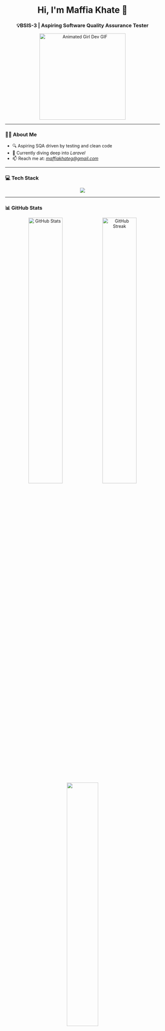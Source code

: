 <!-- Profile Header -->
<h1 align="center">Hi, I'm Maffia Khate 🐼</h1>
<h3 align="center">💡BSIS-3 | Aspiring Software Quality Assurance Tester </h3>

<p align="center">
  <img src="https://cdn.dribbble.com/users/692496/screenshots/10795441/girl.gif" width="280" alt="Animated Girl Dev GIF"/>
</p>

---

<!-- Quick Info -->
### 💁‍♀️ About Me

- 🔍 Aspiring SQA driven by testing and clean code
- 🌱 Currently diving deep into *Laravel*   
- 📫 Reach me at: *maffiakhateg@gmail.com*

---

<!-- Tech Stack -->
### 💻 Tech Stack

<p align="center">
  <img src="https://skillicons.dev/icons?i=html,css,php,laravel,figma,python" />
</p>

---

<!-- GitHub Stats -->
### 📊 GitHub Stats

<p align="center">
  <img src="https://github-readme-stats.vercel.app/api?username=mffkht&show_icons=true&theme=calm" alt="GitHub Stats" width="47%" />
  <img src="https://github-readme-streak-stats.herokuapp.com?user=mffkht&theme=calm" alt="GitHub Streak" width="47%" />
  <br/>
  <img src="https://github-readme-stats.vercel.app/api/top-langs/?username=mffkht&layout=compact&theme=calm" width="45%" />
</p>

---

<!-- Trophies -->
### 🏆 GitHub Achievements

<p align="center">
  <img src="https://github-profile-trophy.vercel.app/?username=mffkht&theme=flat&column=6&margin-w=10&margin-h=10" />
</p>

---

<!-- Socials -->
### 📱 Connect With Me

<p align="center">
  <a href="https://fb.com/mffkht" target="_blank">
    <img src="https://img.shields.io/badge/Facebook-1877F2?style=for-the-badge&logo=facebook&logoColor=white" />
  </a>
  <a href="https://instagram.com/mffkht" target="_blank">
    <img src="https://img.shields.io/badge/Instagram-E4405F?style=for-the-badge&logo=instagram&logoColor=white" />
  </a>
</p>

---

<!-- Views -->
<p align="center">
  <img src="https://komarev.com/ghpvc/?username=mffkht&label=Profile%20Views&color=brightgreen&style=flat-square" alt="profile views" />
</p>

